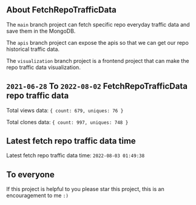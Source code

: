 ## About FetchRepoTrafficData

The `main` branch project can fetch specific repo everyday traffic data and save them in the MongoDB.

The `apis` branch project can expose the apis so that we can get our repo historical traffic data.

The `visualization` branch project is a frontend project that can make the repo traffic data visualization.

## `2021-06-28` To `2022-08-02` FetchRepoTrafficData repo traffic data

Total views data: `{ count: 679, uniques: 76 }`

Total clones data: `{ count: 997, uniques: 748 }`

## Latest fetch repo traffic data time

Latest fetch repo traffic data time: `2022-08-03 01:49:38`

## To everyone

If this project is helpful to you please star this project, this is an encouragement to me `:)`



